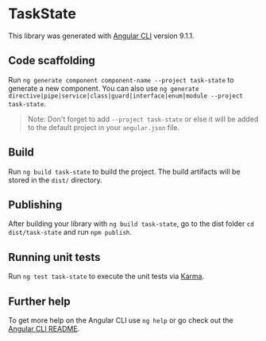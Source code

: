 # TaskState

This library was generated with [Angular CLI](https://github.com/angular/angular-cli) version 9.1.1.

## Code scaffolding

Run `ng generate component component-name --project task-state` to generate a new component. You can also use `ng generate directive|pipe|service|class|guard|interface|enum|module --project task-state`.
> Note: Don't forget to add `--project task-state` or else it will be added to the default project in your `angular.json` file. 

## Build

Run `ng build task-state` to build the project. The build artifacts will be stored in the `dist/` directory.

## Publishing

After building your library with `ng build task-state`, go to the dist folder `cd dist/task-state` and run `npm publish`.

## Running unit tests

Run `ng test task-state` to execute the unit tests via [Karma](https://karma-runner.github.io).

## Further help

To get more help on the Angular CLI use `ng help` or go check out the [Angular CLI README](https://github.com/angular/angular-cli/blob/master/README.md).
